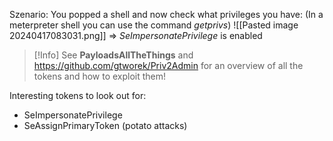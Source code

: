 Szenario:
You popped a shell and now check what privileges you have:
(In a meterpreter shell you can use the command *getprivs*)
![[Pasted image 20240417083031.png]]
=> *SeImpersonatePrivilege* is enabled

>[!Info]
>See **PayloadsAllTheThings**  and https://github.com/gtworek/Priv2Admin for an overview of all the tokens and how to exploit them!

Interesting tokens to look out for:
- SeImpersonatePrivilege
- SeAssignPrimaryToken (potato attacks)